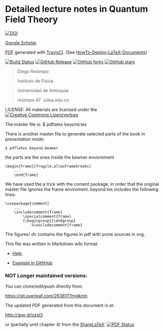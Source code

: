 Detailed lecture notes in Quantum Field Theory
=============================================

[![DOI](https://zenodo.org/badge/DOI/10.5281/zenodo.3470180.svg)](https://doi.org/10.5281/zenodo.3470180)

[Google Scholar](https://scholar.google.com/scholar_lookup?title=Detailed+lecture+notes+on+Quantum+Field+Theory&author=D+Restrepo)


[PDF](https://github.com/restrepo/beyond-the-standard-model/releases/latest) generated with [TravisCI](https://github.com/travis-ci). (See [HowTo-Deploy-LaTeX-Documents](https://github.com/SimonWaldherr/HowTo-Deploy-LaTeX-Documents))

[![Build Status](https://travis-ci.org/restrepo/beyond-the-standard-model.svg?branch=master)](https://travis-ci.org/restrepo/beyond-the-standard-model)
[![GitHub Release](https://img.shields.io/badge/download-latest-brightgreen.svg)](https://github.com/restrepo/beyond-the-standard-model/releases/latest)
[![GitHub forks](https://img.shields.io/github/forks/restrepo/beyond-the-standard-model.svg)](https://github.com/restrepo/beyond-the-standard-model/network)
[![GitHub stars](https://img.shields.io/github/stars/restrepo/beyond-the-standard-model.svg)](https://github.com/restrepo/beyond-the-standard-model/stargazers)



> Diego Restrepo

> Instituto de Física

> Universidad de Antioquia

> restrepo _AT_ .udea.edu.co


LICENSE: All materials are licensed under the
[![Creative Commons Lizenzvertrag](https://i.creativecommons.org/l/by-sa/4.0/88x31.png)](http://creativecommons.org/licenses/by-sa/4.0/)

The master file is:
    $ pdflatex beyond.tex

There is another master file to generate selected parts of the book in
presentation mode:

    $ pdflatex beyond.beamer


the parts are the ones inside the beamer enviorement

    \begin{frame}[fragile,allowframebreaks]
        ...
	    \end{frame}

We have used the a trick with the coment package, in order that the
original master file ignores the frame enviroment. beyond.tex includes
the following lines:

    \usepackage{comment}
        ...
	    \includecomment{frame}
	        \specialcomment{frame}
		    {\begingroup}{\endgroup}
		        %\excludecomment{frame}

The figures/ dir contains the figures in pdf with some sources in svg.

This file was written in Markdown wiki format:

* [Help](http://daringfireball.net/projects/markdown/syntax)

* [Example in GithHub](https://raw.github.com/github/gollum/master/README.md)


### NOT Longer maintained versions:

You can clone/edit/push directly from:

https://git.overleaf.com/2638177mjdkmh


The updated PDF generated from this document is at:

http://goo.gl/ozsl3

or (partially until chapter 4) from the [ShareLaTeX](https://www.sharelatex.com/github): [![PDF Status](https://www.sharelatex.com/github/repos/rescolo/beyond-the-standard-model/builds/latest/badge.svg)](https://www.sharelatex.com/github/repos/rescolo/beyond-the-standard-model/builds/latest/output.pdf)
